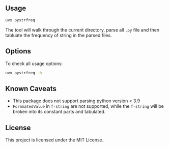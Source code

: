 ## Usage

```bash
uvx pystrfreq
```

The tool will walk through the current directory, parse all `.py` file and then tabluate the frequency of string in the parsed files.

## Options

To check all usage options:

```bash
uvx pystrfreq -h
```

## Known Caveats

- This package does not support parsing python version < 3.9
- `FormmatedValue` in `f-string` are not supported, while the `f-string` will be broken into its constant parts and tabulated.

## License

This project is licensed under the MIT License.
